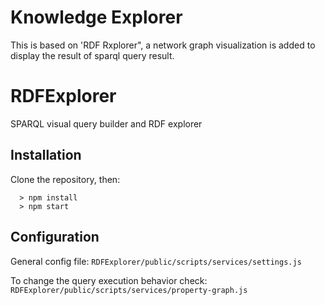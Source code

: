# Knowledge Explorer
This is based on 'RDF Rxplorer", a network graph visualization is added to display the result of sparql query result.


# RDFExplorer
SPARQL visual query builder and RDF explorer

## Installation

Clone the repository, then:
```
  > npm install
  > npm start
```

## Configuration

General config file: `RDFExplorer/public/scripts/services/settings.js`

To change the query execution behavior check: `RDFExplorer/public/scripts/services/property-graph.js`
